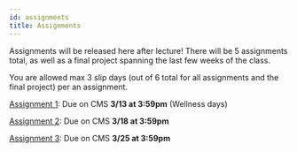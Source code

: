 ```yaml
---
id: assignments
title: Assignments
---
```


Assignments will be released here after lecture! There will be 5 assignments total,
as well as a final project spanning the last few weeks of the class.

You are allowed max 3 slip days (out of 6 total for all assignments and the final project) per an assignment.

[Assignment 1](/docs/assignment1): Due on CMS **3/13 at 3:59pm** (Wellness days)

[Assignment 2](/docs/assignment2): Due on CMS **3/18 at 3:59pm**

[Assignment 3](/docs/assignment3): Due on CMS **3/25 at 3:59pm**
